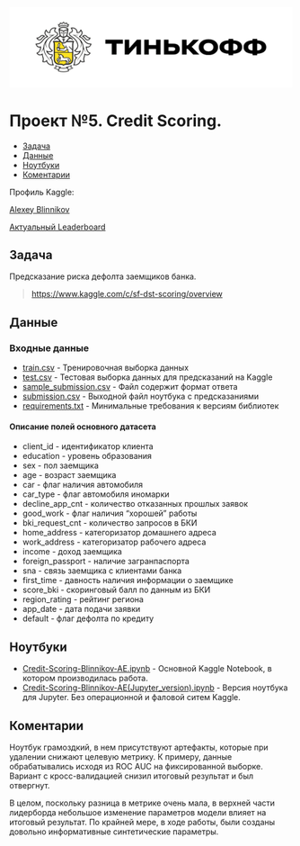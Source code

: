 ![Title PNG "Tinkoff"](https://github.com/blinnikov-ae/skillfactory_rds/blob/master/module_5/tinkoff_logo.png)
# Проект №5. Credit Scoring.
* [Задача](#задача)
* [Данные](#данные)
* [Ноутбуки](#ноутбуки)
* [Коментарии](#коментарии)

Профиль Kaggle:

[Alexey Blinnikov](https://www.kaggle.com/alexeyblinnikov)

[Актуальный Leaderboard](https://www.kaggle.com/c/sf-dst-scoring/leaderboard)

## Задача

Предсказание риска дефолта заемщиков банка.
> https://www.kaggle.com/c/sf-dst-scoring/overview

## Данные
### Входные данные
- [train.csv](train.csv) - Тренировочная выборка данных
- [test.csv](test.csv) - Тестовая выборка данных для предсказаний на Kaggle
- [sample_submission.csv](sample_submission.csv) - Файл содержит формат ответа
- [submission.csv](submission.csv) - Выходной файл ноутбука с предсказаниями
- [requirements.txt](requirements.txt) - Минимальные требования к версиям библиотек
#### Описание полей основного датасета
- client_id - идентификатор клиента
- education - уровень образования
- sex - пол заемщика
- age - возраст заемщика
- car - флаг наличия автомобиля
- car_type - флаг автомобиля иномарки
- decline_app_cnt - количество отказанных прошлых заявок
- good_work - флаг наличия “хорошей” работы
- bki_request_cnt - количество запросов в БКИ
- home_address - категоризатор домашнего адреса
- work_address - категоризатор рабочего адреса
- income - доход заемщика
- foreign_passport - наличие загранпаспорта
- sna - связь заемщика с клиентами банка
- first_time - давность наличия информации о заемщике
- score_bki - скоринговый балл по данным из БКИ
- region_rating - рейтинг региона
- app_date - дата подачи заявки
- default - флаг дефолта по кредиту

## Ноутбуки
- [Credit-Scoring-Blinnikov-AE.ipynb](Credit-Scoring-Blinnikov-AE.ipynb) - Основной Kaggle Notebook, в котором производилась работа.
- [Credit-Scoring-Blinnikov-AE(Jupyter_version).ipynb](Credit-Scoring-Blinnikov-AE(Jupyter_version).ipynb) - Версия ноутбука для Jupyter. Без операционной и фаловой ситем Kaggle.

## Коментарии
Ноутбук грамоздкий, в нем присутствуют артефакты, которые при удалении снижают целевую метрику. К примеру, данные обрабатывались исходя из ROC AUC на фиксированной выборке. Вариант с кросс-валидацией снизил итоговый результат и был отвергнут. 

В целом, поскольку разница в метрике очень мала, в верхней части лидерборда небольшое изменение параметров модели влияет на итоговый результат. По крайней мере, в ходе работы, были созданы довольно информативные синтетические параметры.